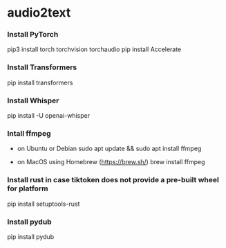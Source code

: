 # audio2text

### Install PyTorch

pip3 install torch torchvision torchaudio
pip install Accelerate

### Install Transformers

pip install transformers

### Install Whisper

pip install -U openai-whisper

### Intall ffmpeg

- on Ubuntu or Debian
  sudo apt update && sudo apt install ffmpeg

- on MacOS using Homebrew (https://brew.sh/)
  brew install ffmpeg

### Install rust in case tiktoken does not provide a pre-built wheel for platform

pip install setuptools-rust

### Install pydub

pip install pydub
